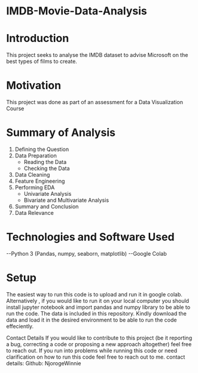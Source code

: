 # IMDB-Movie-Data-Analysis

# Introduction
This project seeks to analyse the IMDB dataset to advise Microsoft on the best types of films to create.

# Motivation
This project was done as part of an assessment for a Data Visualization Course

# Summary of Analysis
1. Defining the Question
2. Data Preparation
    * Reading the Data
    * Checking the Data
3. Data Cleaning
4. Feature Engineering
5. Performing EDA
    * Univariate Analysis
    * Bivariate and Multivariate Analysis
6. Summary and Conclusion
7. Data Relevance

# Technologies and Software Used
--Python 3 (Pandas, numpy, seaborn, matplotlib)
--Google Colab

# Setup
The easiest way to run this code is to upload and run it in google colab. Alternatively , if you would like to run it on your local computer you should install jupyter notebook and import pandas and numpy library to be able to run the code. The data is included in this repository. Kindly download the data and load it in the desired environment to be able to run the code effeciently.

Contact Details
If you would like to contribute to this project (be it reporting a bug, correcting a code or proposing a new approach altogether) feel free to reach out. If you run into problems while running this code or need clarification on how to run this code feel free to reach out to me. contact details: Github: NjorogeWinnie
